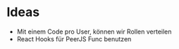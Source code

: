 # Ideas
- Mit einem Code pro User, können wir Rollen verteilen
- React Hooks für PeerJS Func benutzen

